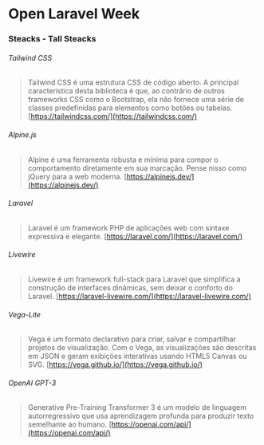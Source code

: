# Open Laravel Week

### Steacks - Tall Steacks
###### Tailwind CSS
> Tailwind CSS é uma estrutura CSS de código aberto. A  principal característica desta biblioteca é que, ao contrário de outros frameworks CSS como o Bootstrap, ela não fornece uma série de classes predefinidas para elementos como botões ou tabelas. [https://tailwindcss.com/](https://tailwindcss.com/)
###### Alpine.js
>Alpine é uma ferramenta robusta e mínima para compor o comportamento diretamente em sua marcação. Pense nisso como jQuery para a web moderna. [https://alpinejs.dev/](https://alpinejs.dev/)
###### Laravel
>Laravel é um framework PHP de aplicações web com sintaxe expressiva e elegante. [https://laravel.com/](https://laravel.com/)
###### Livewire
>Livewire é um framework full-stack para Laravel que simplifica a construção de interfaces dinâmicas, sem deixar o conforto do Laravel. [https://laravel-livewire.com/](https://laravel-livewire.com/)
###### Vega-Lite
>Vega é um formato declarativo para criar, salvar e compartilhar projetos de visualização. Com o Vega, as visualizações são descritas em JSON e geram exibições interativas usando HTML5 Canvas ou SVG. [https://vega.github.io/](https://vega.github.io/)
###### OpenAI GPT-3
>Generative Pre-Training Transformer 3 é um modelo de linguagem autorregressivo que usa aprendizagem profunda para produzir texto semelhante ao humano. [https://openai.com/api/](https://openai.com/api/)